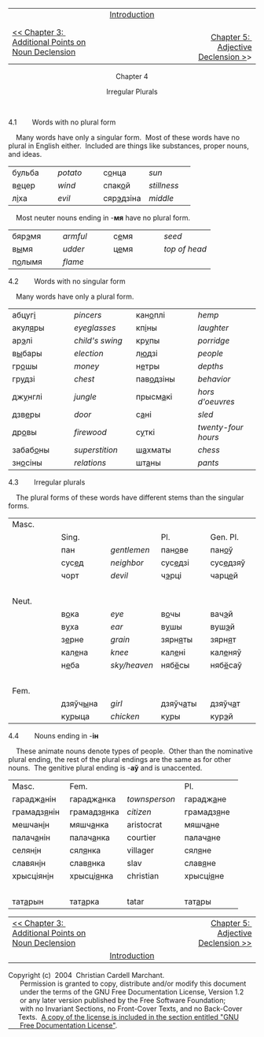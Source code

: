 <div style="text-align: center;">

<div style="text-align: left;">

<table>
<colgroup>
<col style="width: 33%" />
<col style="width: 33%" />
<col style="width: 33%" />
</colgroup>
<tbody>
<tr class="odd">
<td><br />
</td>
<td style="text-align: center;"><a href="introduction.html">Introduction</a><br />
</td>
<td style="text-align: right;"><br />
</td>
</tr>
<tr class="even">
<td><a href="chapter3.html">&lt;&lt; Chapter 3:  Additional Points on Noun Declension</a><br />
</td>
<td style="text-align: center;"><br />
</td>
<td style="text-align: right;">                         <a href="chapter5.html">Chapter 5:  Adjective Declension &gt;</a>&gt;<br />
</td>
</tr>
</tbody>
</table>

  
  

</div>

Chapter 4  
  
Irregular Plurals  

</div>

   
  
4.1        Words with no plural form  
  
    Many words have only a singular form.  Most of these words have no
plural in English either.  Included are things like substances, proper
nouns, and ideas.  
  

<table>
<colgroup>
<col style="width: 25%" />
<col style="width: 25%" />
<col style="width: 25%" />
<col style="width: 25%" />
</colgroup>
<tbody>
<tr class="odd">
<td>б<span style="text-decoration: underline;">у</span>льба<br />
</td>
<td><span style="font-style: italic;">potato</span><br />
</td>
<td>с<span style="text-decoration: underline;">о</span>нца<br />
</td>
<td><span style="font-style: italic;">sun</span><br />
</td>
</tr>
<tr class="even">
<td>в<span style="text-decoration: underline;">е</span>цер<br />
</td>
<td><span style="font-style: italic;">wind</span><br />
</td>
<td>спак<span style="text-decoration: underline;">о</span>й<br />
</td>
<td><span style="font-style: italic;">stillness</span><br />
</td>
</tr>
<tr class="odd">
<td>л<span style="text-decoration: underline;">і</span>ха<br />
</td>
<td><span style="font-style: italic;">evil</span><br />
</td>
<td>сяр<span style="text-decoration: underline;">э</span>дзіна<br />
</td>
<td><span style="font-style: italic;">middle</span><br />
</td>
</tr>
</tbody>
</table>

  
    Most neuter nouns ending in
-<span style="font-weight: bold;">мя</span> have no plural form.  
  

<table>
<colgroup>
<col style="width: 25%" />
<col style="width: 25%" />
<col style="width: 25%" />
<col style="width: 25%" />
</colgroup>
<tbody>
<tr class="odd">
<td>бяр<span style="text-decoration: underline;">э</span>мя<br />
</td>
<td><span style="font-style: italic;">armful</span><br />
</td>
<td>с<span style="text-decoration: underline;">е</span>мя<br />
</td>
<td><span style="font-style: italic;">seed</span><br />
</td>
</tr>
<tr class="even">
<td>в<span style="text-decoration: underline;">ы</span>мя<br />
</td>
<td><span style="font-style: italic;">udder</span><br />
</td>
<td>ц<span style="text-decoration: underline;">е</span>мя<br />
</td>
<td><span style="font-style: italic;">top of head</span><br />
</td>
</tr>
<tr class="odd">
<td>п<span style="text-decoration: underline;">о</span>лымя<br />
</td>
<td><span style="font-style: italic;">flame</span><br />
</td>
<td><br />
</td>
<td><br />
</td>
</tr>
</tbody>
</table>

  
  
4.2        Words with no singular form  
  
    Many words have only a plural form.  
  

<table>
<colgroup>
<col style="width: 25%" />
<col style="width: 25%" />
<col style="width: 25%" />
<col style="width: 25%" />
</colgroup>
<tbody>
<tr class="odd">
<td>абцуг<span style="text-decoration: underline;">і</span><br />
</td>
<td><span style="font-style: italic;">pincers</span><br />
</td>
<td>кан<span style="text-decoration: underline;">о</span>плі<br />
</td>
<td><span style="font-style: italic;">hemp</span><br />
</td>
</tr>
<tr class="even">
<td>акул<span style="text-decoration: underline;">я</span>ры<br />
</td>
<td><span style="font-style: italic;">eyeglasses</span><br />
</td>
<td>кп<span style="text-decoration: underline;">і</span>ны<br />
</td>
<td><span style="font-style: italic;">laughter</span><br />
</td>
</tr>
<tr class="odd">
<td>ар<span style="text-decoration: underline;">э</span>лі<br />
</td>
<td><span style="font-style: italic;">child's swing</span><br />
</td>
<td>кр<span style="text-decoration: underline;">у</span>пы<br />
</td>
<td><span style="font-style: italic;">porridge</span><br />
</td>
</tr>
<tr class="even">
<td>в<span style="text-decoration: underline;">ы</span>бары<br />
</td>
<td><span style="font-style: italic;">election</span><br />
</td>
<td>л<span style="text-decoration: underline;">ю</span>дзі<br />
</td>
<td><span style="font-style: italic;">people</span><br />
</td>
</tr>
<tr class="odd">
<td>гр<span style="text-decoration: underline;">о</span>шы<br />
</td>
<td><span style="font-style: italic;">money</span><br />
</td>
<td>н<span style="text-decoration: underline;">е</span>тры<br />
</td>
<td><span style="font-style: italic;">depths</span><br />
</td>
</tr>
<tr class="even">
<td>гр<span style="text-decoration: underline;">у</span>дзі<br />
</td>
<td><span style="font-style: italic;">chest</span><br />
</td>
<td>пав<span style="text-decoration: underline;">о</span>дзіны<br />
</td>
<td><span style="font-style: italic;">behavior</span><br />
</td>
</tr>
<tr class="odd">
<td>дж<span style="text-decoration: underline;">у</span>нглі<br />
</td>
<td><span style="font-style: italic;">jungle</span><br />
</td>
<td>прысм<span style="text-decoration: underline;">а</span>кі<br />
</td>
<td><span style="font-style: italic;">hors d'oeuvres</span><br />
</td>
</tr>
<tr class="even">
<td>дзв<span style="text-decoration: underline;">е</span>ры<br />
</td>
<td><span style="font-style: italic;">door</span><br />
</td>
<td>с<span style="text-decoration: underline;">а</span>ні<br />
</td>
<td><span style="font-style: italic;">sled</span><br />
</td>
</tr>
<tr class="odd">
<td>др<span style="text-decoration: underline;">о</span>вы<br />
</td>
<td><span style="font-style: italic;">firewood</span><br />
</td>
<td>с<span style="text-decoration: underline;">у</span>ткі<br />
</td>
<td><span style="font-style: italic;">twenty-four hours</span><br />
</td>
</tr>
<tr class="even">
<td>забаб<span style="text-decoration: underline;">о</span>ны<br />
</td>
<td><span style="font-style: italic;">superstition</span><br />
</td>
<td>ш<span style="text-decoration: underline;">а</span>хматы<br />
</td>
<td><span style="font-style: italic;">chess</span><br />
</td>
</tr>
<tr class="odd">
<td>зн<span style="text-decoration: underline;">о</span>сіны<br />
</td>
<td><span style="font-style: italic;">relations</span><br />
</td>
<td>шт<span style="text-decoration: underline;">а</span>ны<br />
</td>
<td><span style="font-style: italic;">pants</span><br />
</td>
</tr>
</tbody>
</table>

  
  
4.3        Irregular plurals  
  
    The plural forms of these words have different stems than the
singular forms.  
  

<table>
<colgroup>
<col style="width: 20%" />
<col style="width: 20%" />
<col style="width: 20%" />
<col style="width: 20%" />
<col style="width: 20%" />
</colgroup>
<tbody>
<tr class="odd">
<td>Masc.<br />
</td>
<td><br />
</td>
<td><br />
</td>
<td><br />
</td>
<td><br />
</td>
</tr>
<tr class="even">
<td><br />
</td>
<td>Sing.<br />
</td>
<td><br />
</td>
<td>Pl.<br />
</td>
<td>Gen. Pl.<br />
</td>
</tr>
<tr class="odd">
<td><br />
</td>
<td>пан<br />
</td>
<td><span style="font-style: italic;">gentlemen</span><br />
</td>
<td>пан<span style="text-decoration: underline;">о</span>ве<br />
</td>
<td>пан<span style="text-decoration: underline;">о</span>ў<br />
</td>
</tr>
<tr class="even">
<td><br />
</td>
<td>сус<span style="text-decoration: underline;">е</span>д<br />
</td>
<td><span style="font-style: italic;">neighbor</span><br />
</td>
<td>сус<span style="text-decoration: underline;">е</span>дзі<br />
</td>
<td>сус<span style="text-decoration: underline;">е</span>дзяў<br />
</td>
</tr>
<tr class="odd">
<td><br />
</td>
<td>чорт<br />
</td>
<td><span style="font-style: italic;">devil</span><br />
</td>
<td>ч<span style="text-decoration: underline;">э</span>рці<br />
</td>
<td>чарц<span style="text-decoration: underline;">е</span>й<br />
</td>
</tr>
<tr class="even">
<td><br />
</td>
<td><br />
</td>
<td><br />
</td>
<td><br />
</td>
<td><br />
</td>
</tr>
<tr class="odd">
<td>Neut.<br />
</td>
<td><br />
</td>
<td><br />
</td>
<td><br />
</td>
<td><br />
</td>
</tr>
<tr class="even">
<td><br />
</td>
<td>в<span style="text-decoration: underline;">о</span>ка<br />
</td>
<td><span style="font-style: italic;">eye</span><br />
</td>
<td>в<span style="text-decoration: underline;">о</span>чы<br />
</td>
<td>вач<span style="text-decoration: underline;">э</span>й<br />
</td>
</tr>
<tr class="odd">
<td><br />
</td>
<td>в<span style="text-decoration: underline;">у</span>ха<br />
</td>
<td><span style="font-style: italic;">ear</span><br />
</td>
<td>в<span style="text-decoration: underline;">у</span>шы<br />
</td>
<td>вуш<span style="text-decoration: underline;">э</span>й<br />
</td>
</tr>
<tr class="even">
<td><br />
</td>
<td>з<span style="text-decoration: underline;">е</span>рне<br />
</td>
<td><span style="font-style: italic;">grain</span><br />
</td>
<td>зярн<span style="text-decoration: underline;">я</span>ты<br />
</td>
<td>зярн<span style="text-decoration: underline;">я</span>т<br />
</td>
</tr>
<tr class="odd">
<td><br />
</td>
<td>кал<span style="text-decoration: underline;">е</span>на<br />
</td>
<td><span style="font-style: italic;">knee</span><br />
</td>
<td>кал<span style="text-decoration: underline;">е</span>ні<br />
</td>
<td>кал<span style="text-decoration: underline;">е</span>няў<br />
</td>
</tr>
<tr class="even">
<td><br />
</td>
<td>н<span style="text-decoration: underline;">е</span>ба<br />
</td>
<td><span style="font-style: italic;">sky/heaven</span><br />
</td>
<td>няб<span style="text-decoration: underline;">ё</span>сы<br />
</td>
<td>няб<span style="text-decoration: underline;">ё</span>саў<br />
</td>
</tr>
<tr class="odd">
<td><br />
</td>
<td><br />
</td>
<td><br />
</td>
<td><br />
</td>
<td><br />
</td>
</tr>
<tr class="even">
<td>Fem.<br />
</td>
<td><br />
</td>
<td><br />
</td>
<td><br />
</td>
<td><br />
</td>
</tr>
<tr class="odd">
<td><br />
</td>
<td>дзяўч<span style="text-decoration: underline;">ы</span>на<br />
</td>
<td><span style="font-style: italic;">girl</span><br />
</td>
<td>дзяўч<span style="text-decoration: underline;">а</span>ты<br />
</td>
<td>дзяўч<span style="text-decoration: underline;">а</span>т<br />
</td>
</tr>
<tr class="even">
<td><br />
</td>
<td>к<span style="text-decoration: underline;">у</span>рыца<br />
</td>
<td><span style="font-style: italic;">chicken</span><br />
</td>
<td>к<span style="text-decoration: underline;">у</span>ры<br />
</td>
<td>кур<span style="text-decoration: underline;">э</span>й<br />
</td>
</tr>
</tbody>
</table>

  
  
4.4        Nouns ending in -<span style="font-weight: bold;">ін</span>  
  
    These animate nouns denote types of people.  Other than the
nominative plural ending, the rest of the plural endings are the same as
for other nouns.  The genitive plural ending is
-<span style="font-weight: bold;">аў</span> and is unaccented.  
  

<table>
<colgroup>
<col style="width: 25%" />
<col style="width: 25%" />
<col style="width: 25%" />
<col style="width: 25%" />
</colgroup>
<tbody>
<tr class="odd">
<td>Masc.<br />
</td>
<td>Fem.<br />
</td>
<td><br />
</td>
<td>Pl.<br />
</td>
</tr>
<tr class="even">
<td>гарадж<span style="text-decoration: underline;">а</span>нін<br />
</td>
<td>гарадж<span style="text-decoration: underline;">а</span>нка<br />
</td>
<td><span style="font-style: italic;">townsperson</span><br />
</td>
<td>гарадж<span style="text-decoration: underline;">а</span>не<br />
</td>
</tr>
<tr class="odd">
<td>грамадз<span style="text-decoration: underline;">я</span>нін<br />
</td>
<td>грамадз<span style="text-decoration: underline;">я</span>нка<br />
</td>
<td><span style="font-style: italic;">citizen</span><br />
</td>
<td>грамадз<span style="text-decoration: underline;">я</span>не<br />
</td>
</tr>
<tr class="even">
<td>мешчан<span style="text-decoration: underline;">і</span>н<br />
</td>
<td>мяшч<span style="text-decoration: underline;">а</span>нка<br />
</td>
<td>aristocrat<br />
</td>
<td>мяшч<span style="text-decoration: underline;">а</span>не<br />
</td>
</tr>
<tr class="odd">
<td>палач<span style="text-decoration: underline;">а</span>нін<br />
</td>
<td>палач<span style="text-decoration: underline;">а</span>нка<br />
</td>
<td>courtier<br />
</td>
<td>палач<span style="text-decoration: underline;">а</span>не<br />
</td>
</tr>
<tr class="even">
<td>селян<span style="text-decoration: underline;">і</span>н<br />
</td>
<td>сял<span style="text-decoration: underline;">я</span>нка<br />
</td>
<td>villager<br />
</td>
<td>сял<span style="text-decoration: underline;">я</span>не<br />
</td>
</tr>
<tr class="odd">
<td>славян<span style="text-decoration: underline;">і</span>н<br />
</td>
<td>слав<span style="text-decoration: underline;">я</span>нка<br />
</td>
<td>slav<br />
</td>
<td>слав<span style="text-decoration: underline;">я</span>не<br />
</td>
</tr>
<tr class="even">
<td>хрысціян<span style="text-decoration: underline;">і</span>н<br />
</td>
<td>хрысці<span style="text-decoration: underline;">я</span>нка<br />
</td>
<td>christian<br />
</td>
<td>хрысці<span style="text-decoration: underline;">я</span>не<br />
</td>
</tr>
<tr class="odd">
<td><br />
</td>
<td><br />
</td>
<td><br />
</td>
<td><br />
</td>
</tr>
<tr class="even">
<td>тат<span style="text-decoration: underline;">а</span>рын<br />
</td>
<td>тат<span style="text-decoration: underline;">а</span>рка<br />
</td>
<td>tatar<br />
</td>
<td>тат<span style="text-decoration: underline;">а</span>ры<br />
</td>
</tr>
</tbody>
</table>

  
  
  

<table>
<colgroup>
<col style="width: 33%" />
<col style="width: 33%" />
<col style="width: 33%" />
</colgroup>
<tbody>
<tr class="odd">
<td><a href="chapter3.html">&lt;&lt; Chapter 3:  Additional Points on Noun Declension</a><br />
</td>
<td style="text-align: center;"><br />
</td>
<td style="text-align: right;"><a href="chapter5.html">Chapter 5:  Adjective Declension &gt;&gt;</a><br />
</td>
</tr>
<tr class="even">
<td><br />
</td>
<td style="text-align: center;"><a href="introduction.html">Introduction</a><br />
</td>
<td style="text-align: right;"><br />
</td>
</tr>
</tbody>
</table>

  
  
  
  
  
  
  
  
  
  
  
  
  
  
  
  
  
  
  
  
  
  
  
Copyright (c)  2004  Christian Cardell Marchant.  
      Permission is granted to copy, distribute and/or modify this
document  
      under the terms of the GNU Free Documentation License, Version
1.2  
      or any later version published by the Free Software Foundation;  
      with no Invariant Sections, no Front-Cover Texts, and no
Back-Cover  
     Texts.  [A copy of the license is included in the section entitled
"GNU  
      Free Documentation License"](gnufreedl.html).
